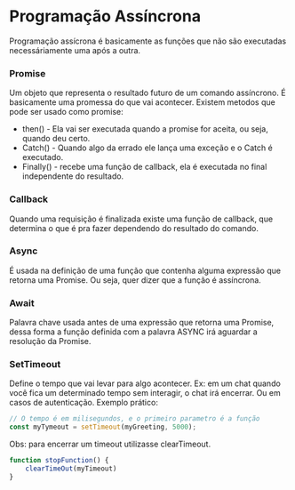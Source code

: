 # Programação Assíncrona

Programação assícrona é basicamente as funções que não são executadas necessáriamente uma após a outra. 

### Promise
Um objeto que representa o resultado futuro de um comando assíncrono. É basicamente uma promessa do que vai acontecer.
Existem metodos que pode ser usado como promise:
- then() - Ela vai ser executada quando a promise for aceita, ou seja, quando deu certo.
- Catch() -  Quando algo da errado ele lança uma exceção e o Catch é executado.
- Finally() - recebe uma função de callback, ela é executada no final independente do resultado.

### Callback
Quando uma requisição é finalizada existe uma função de callback, que determina o que é pra fazer dependendo do resultado do comando.

### Async
É usada na definição de uma função que contenha alguma expressão que retorna uma Promise. Ou seja, quer dizer que a função é assíncrona.

### Await
Palavra chave usada antes de uma expressão que retorna uma Promise, dessa forma a função definida com a palavra ASYNC irá aguardar a resolução da Promise.

### SetTimeout
Define o tempo que vai levar para algo acontecer. Ex: em um chat quando você fica um determinado tempo sem interagir, o chat irá encerrar. Ou em casos de autenticação.
Exemplo prático:

```javascript
// O tempo é em milisegundos, e o primeiro parametro é a função
const myTymeout = setTimeout(myGreeting, 5000);
```

Obs: para encerrar um timeout utilizasse clearTimeout.

```javascript
function stopFunction() {
    clearTimeOut(myTimeout)
}
```